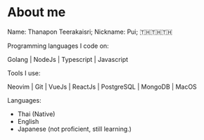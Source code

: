 # About me

Name: Thanapon Teerakaisri; Nickname: Pui;
:thailand::thailand::thailand:

Programming languages I code on:

Golang | NodeJs | Typescript | Javascript 

Tools I use:

Neovim | Git | VueJs | ReactJs | PostgreSQL | MongoDB | MacOS 

Languages:

- Thai (Native)
- English
- Japanese (not proficient, still learning.)
